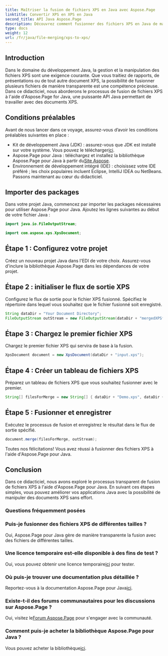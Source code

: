 ```yaml
---
title: Maîtriser la fusion de fichiers XPS en Java avec Aspose.Page
linktitle: Convertir XPS en XPS en Java
second_title: API Java Aspose.Page
description: Découvrez comment fusionner des fichiers XPS en Java de manière transparente à l'aide d'Aspose.Page. Suivez notre guide étape par étape pour une manipulation efficace des documents. Boostez vos compétences en développement Java dès maintenant !
type: docs
weight: 12
url: /fr/java/file-merging/xps-to-xps/
---
```

## Introduction
Dans le domaine du développement Java, la gestion et la manipulation des fichiers XPS sont une exigence courante. Que vous traitiez de rapports, de présentations ou de tout autre document XPS, la possibilité de fusionner plusieurs fichiers de manière transparente est une compétence précieuse. Dans ce didacticiel, nous aborderons le processus de fusion de fichiers XPS à l'aide d'Aspose.Page for Java, une puissante API Java permettant de travailler avec des documents XPS.
## Conditions préalables
Avant de nous lancer dans ce voyage, assurez-vous d’avoir les conditions préalables suivantes en place :
-  Kit de développement Java (JDK) : assurez-vous que JDK est installé sur votre système. Vous pouvez le télécharger[ici](https://www.oracle.com/java/technologies/javase-downloads.html).
-  Aspose.Page pour Java : téléchargez et installez la bibliothèque Aspose.Page pour Java à partir du[Site Aspose](https://purchase.aspose.com/buy). 
- Environnement de développement intégré (IDE) : choisissez votre IDE préféré ; les choix populaires incluent Eclipse, IntelliJ IDEA ou NetBeans.
Passons maintenant au cœur du didacticiel.
## Importer des packages
Dans votre projet Java, commencez par importer les packages nécessaires pour utiliser Aspose.Page pour Java. Ajoutez les lignes suivantes au début de votre fichier Java :
```java
import java.io.FileOutputStream;

import com.aspose.xps.XpsDocument;
```
## Étape 1 : Configurez votre projet
Créez un nouveau projet Java dans l'EDI de votre choix. Assurez-vous d'inclure la bibliothèque Aspose.Page dans les dépendances de votre projet.
## Étape 2 : initialiser le flux de sortie XPS
Configurez le flux de sortie pour le fichier XPS fusionné. Spécifiez le répertoire dans lequel vous souhaitez que le fichier fusionné soit enregistré.
```java
String dataDir = "Your Document Directory";
FileOutputStream outStream = new FileOutputStream(dataDir + "mergedXPSfiles.xps");
```
## Étape 3 : Chargez le premier fichier XPS
Chargez le premier fichier XPS qui servira de base à la fusion.
```java
XpsDocument document = new XpsDocument(dataDir + "input.xps");
```
## Étape 4 : Créer un tableau de fichiers XPS
Préparez un tableau de fichiers XPS que vous souhaitez fusionner avec le premier.
```java
String[] filesForMerge = new String[] { dataDir + "Demo.xps", dataDir + "sample.xps" };
```
## Étape 5 : Fusionner et enregistrer
Exécutez le processus de fusion et enregistrez le résultat dans le flux de sortie spécifié.
```java
document.merge(filesForMerge, outStream);
```
Toutes nos félicitations! Vous avez réussi à fusionner des fichiers XPS à l'aide d'Aspose.Page pour Java.
## Conclusion
Dans ce didacticiel, nous avons exploré le processus transparent de fusion de fichiers XPS à l'aide d'Aspose.Page pour Java. En suivant ces étapes simples, vous pouvez améliorer vos applications Java avec la possibilité de manipuler des documents XPS sans effort.
### Questions fréquemment posées
### Puis-je fusionner des fichiers XPS de différentes tailles ?
Oui, Aspose.Page pour Java gère de manière transparente la fusion avec des fichiers de différentes tailles.
### Une licence temporaire est-elle disponible à des fins de test ?
 Oui, vous pouvez obtenir une licence temporaire[ici](https://purchase.aspose.com/temporary-license/) pour tester.
### Où puis-je trouver une documentation plus détaillée ?
 Reportez-vous à la documentation Aspose.Page pour Java[ici](https://reference.aspose.com/page/java/).
### Existe-t-il des forums communautaires pour les discussions sur Aspose.Page ?
 Oui, visitez le[Forum Aspose.Page](https://forum.aspose.com/c/page/39) pour s'engager avec la communauté.
### Comment puis-je acheter la bibliothèque Aspose.Page pour Java ?
 Vous pouvez acheter la bibliothèque[ici](https://purchase.aspose.com/buy).